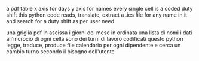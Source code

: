 a pdf table
x axis for days
y axis for names
every single cell is a coded duty shift
this python code reads, translate, extract a .ics file for any name in it 
and search for a duty shift as per user need

una griglia pdf
in ascissa i giorni del mese
in ordinata una lista di nomi
i dati all'incrocio di ogni cella sono dei turni di lavoro codificati
questo python legge, traduce, produce file calendario per ogni dipendente
e cerca un cambio turno secondo il bisogno dell'utente
